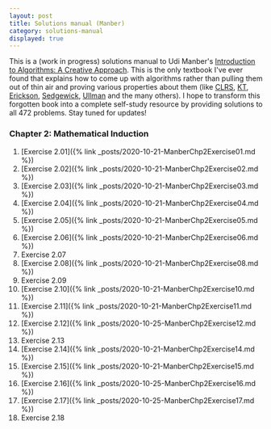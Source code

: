 ```yaml
---
layout: post
title: Solutions manual (Manber)
category: solutions-manual
displayed: true
---
```


This is a (work in progress) solutions manual to Udi Manber's [Introduction to Algorithms: A Creative Approach](https://www.amazon.com/Introduction-Algorithms-Creative-Udi-Manber/dp/0201120372/ref=sr_1_1?dchild=1&keywords=Manber+algorithms&qid=1603154131&sr=8-1). This is the only textbook I've ever found that  explains how to come up with algorithms rather than pulling them out of thin air and proving various properties about them (like [CLRS](https://www.amazon.com/Introduction-Algorithms-3rd-MIT-Press/dp/0262033844), [KT](https://www.amazon.com/Algorithm-Design-Jon-Kleinberg/dp/0321295358), [Erickson](https://www.amazon.com/Algorithms-Jeff-Erickson/dp/1792644833/ref=sr_1_1?dchild=1&keywords=Erickson+algorithms&qid=1603153970&s=books&sr=1-1), [Sedgewick](https://www.amazon.com/Algorithms-4th-Robert-Sedgewick/dp/032157351X/ref=sr_1_3?dchild=1&keywords=Sedgewick+algorithms&qid=1603153982&s=books&sr=1-3), [Ullman](https://www.amazon.com/Data-Structures-Algorithms-Alfred-Aho/dp/0201000237/ref=sr_1_1?dchild=1&keywords=Ullman+algorithms&qid=1603154083&sr=8-1) and the many others). I hope to transform this forgotten book into a complete self-study resource by providing solutions to all 472 problems. Stay tuned for updates!

### Chapter 2: Mathematical Induction

1. [Exercise 2.01]({% link _posts/2020-10-21-ManberChp2Exercise01.md %})
1. [Exercise 2.02]({% link _posts/2020-10-21-ManberChp2Exercise02.md %})
1. [Exercise 2.03]({% link _posts/2020-10-21-ManberChp2Exercise03.md %})
1. [Exercise 2.04]({% link _posts/2020-10-21-ManberChp2Exercise04.md %})
1. [Exercise 2.05]({% link _posts/2020-10-21-ManberChp2Exercise05.md %})
1. [Exercise 2.06]({% link _posts/2020-10-21-ManberChp2Exercise06.md %})
1. Exercise 2.07
1. [Exercise 2.08]({% link _posts/2020-10-21-ManberChp2Exercise08.md %})
1. Exercise 2.09
1. [Exercise 2.10]({% link _posts/2020-10-21-ManberChp2Exercise10.md %})
1. [Exercise 2.11]({% link _posts/2020-10-21-ManberChp2Exercise11.md %})
1. [Exercise 2.12]({% link _posts/2020-10-25-ManberChp2Exercise12.md %})
1. Exercise 2.13
1. [Exercise 2.14]({% link _posts/2020-10-21-ManberChp2Exercise14.md %})
1. [Exercise 2.15]({% link _posts/2020-10-21-ManberChp2Exercise15.md %})
1. [Exercise 2.16]({% link _posts/2020-10-25-ManberChp2Exercise16.md %})
1. [Exercise 2.17]({% link _posts/2020-10-25-ManberChp2Exercise17.md %})
1. Exercise 2.18
